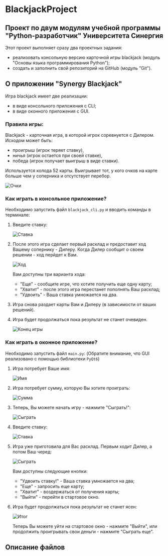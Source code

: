 # BlackjackProject

## Проект по двум модулям учебной программы "Python-разработчик" Университета Синергия

Этот проект выполняет сразу два проектных задания:
- реализовать консольную версию карточной игры blackjack (модуль "Основы языка программирования Python");
- создать и заполнить свой репозиторий на GitHub (модуль "Git").

## О приложении "Synergy Blackjack"

Игра blackjack имеет две реализации:
- в виде консольного приложения с CLI;
- в виде оконного приложения с GUI.

### Правила игры:

Blackjack - карточная игра, в которой игрок соревнуется с Дилером.
Исходом может быть:
- проигрыш (игрок теряет ставку),
- ничья (игрок остается при своей ставке),
- победа (игрок получает выигрыш в виде ставки).

Используется колода 52 карты. Выигрывает тот, у кого очков на карте больше чем у соперника и отсутствует перебор.

   ![Очки](/README_img/ochki.jpg)

### Как играть в консольное приложение?

Необходимо запустить файл `blackjack_cli.py` и вводить команды в терминале:

1. Введите ставку:

   ![Ставка](/README_img/stavka.jpg)

2. После этого игра сделает первый расклад и предоставит ход Вашему сопернику - Дилеру. Когда Дилер сообщит о своем решении - ход перйдет к Вам.

   ![Ход](/README_img/first_hod.jpg)

   Вам доступны три варианта хода:
      - "Еще" - сообщите игре, что хотите получить еще одну карту;
      - "Хватит" - после этого игра перестанет пополнять Ваш расклад;
      - "Удвоить" - Ваша ставка умножается на два.

3. Игра снова раздает карты Вам и Дилеру (в зависимости от ваших решений).
4. Игра будет продолжаться пока результат не станет очевиден.

   ![Конец игры](/README_img/end_game.jpg)

### Как играть в оконное приложение?

Необходимо запустить файл `main.py`:
(Обратите внимание, что GUI реализовано с помощью библиотеки `PyQt6`)

1. Игра потребует Ваше имя:

   ![Имя](/README_img/name.jpg)

2. Игра потребует сумму, которую Вы хотите проиграть:

   ![Сумма](/README_img/summ.jpg)

3. Теперь, Вы можете начать игру - нажмите "Сыграть!":

   ![Сыграть](/README_img/start_w.jpg)

4. Введите ставку:

   ![Ставка](/README_img/stavka_v.jpg)

4. Игра уже приготовила для Вас расклад. Первым ходит Дилер, а потом Ваш черед:

   ![Сыграть](/README_img/first_hod_w.jpg)
   
   Вам доступны следующие кнопки:
      - "Удвоить ставку!" - Ваша ставка умножается на два;
      - "Еще" - запросить еще карту;
      - "Хватит" - воздержаться от получения карты;
      - "Выйти" - перейти в стартовое окно.

5. Игра будет продолжаться пока результат не станет ясен:

   ![Итог](/README_img/result_w.jpg)

   Теперь Вы можете уйти на стартовое окно - нажмите "Выйти", или продолжить проигрывать свои деньги - нажмите "Сыграть еще".

## Описание файлов


